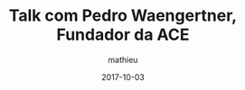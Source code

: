 ---
layout: video
title: "Talk com Pedro Waengertner, Fundador da ACE"
youtube_slug: "cEzWsnGdjxU"
date: 2017-10-03
author: mathieu
pushed: true
locale: "pt-BR"
labels:
  - talk
thumbnail: 2017-10-03-talk-com-pedro-waengertner-fundador-da-ace.jpg
description: |
  "Para esta masterclass WagonTalk recebemos Pedro Waengertner, fundador e CEO da ACE, uma das maiores aceleradoras da America Latina."
---
